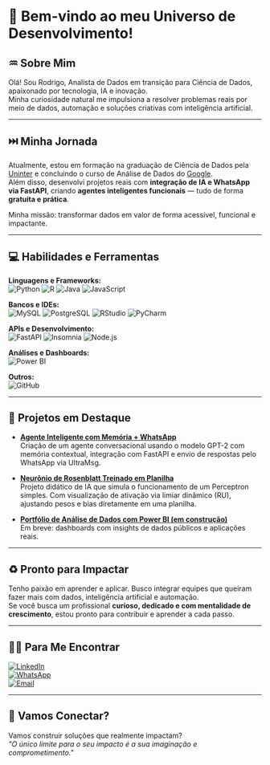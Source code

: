 # 👋 Bem-vindo ao meu Universo de Desenvolvimento!

## ♒ Sobre Mim  
Olá! Sou Rodrigo, Analista de Dados em transição para Ciência de Dados, apaixonado por tecnologia, IA e inovação.  
Minha curiosidade natural me impulsiona a resolver problemas reais por meio de dados, automação e soluções criativas com inteligência artificial.

---

## ⏭️ Minha Jornada  
Atualmente, estou em formação na graduação de Ciência de Dados pela [Uninter](https://www.uninter.com/graduacao-ead/ciencia-de-dados-2/) e concluindo o curso de Análise de Dados do [Google](https://www.coursera.org/professional-certificates/google-data-analytics).  
Além disso, desenvolvi projetos reais com **integração de IA e WhatsApp via FastAPI**, criando **agentes inteligentes funcionais** — tudo de forma **gratuita e prática**.

Minha missão: transformar dados em valor de forma acessível, funcional e impactante.

---

## 💻 Habilidades e Ferramentas

**Linguagens e Frameworks:**  
![Python](https://img.shields.io/badge/Python-3776AB?style=for-the-badge&logo=python&logoColor=white)
![R](https://img.shields.io/badge/R-276DC3?style=for-the-badge&logo=r&logoColor=white)
![Java](https://img.shields.io/badge/Java-007396?style=for-the-badge&logo=java&logoColor=white)
![JavaScript](https://img.shields.io/badge/JavaScript-F7DF1E?style=for-the-badge&logo=javascript&logoColor=black)

**Bancos e IDEs:**  
![MySQL](https://img.shields.io/badge/MySQL-005C84?style=for-the-badge&logo=mysql&logoColor=white)
![PostgreSQL](https://img.shields.io/badge/PostgreSQL-316192?style=for-the-badge&logo=postgresql&logoColor=white)
![RStudio](https://img.shields.io/badge/RStudio-75AADB?style=for-the-badge&logo=rstudio&logoColor=white)
![PyCharm](https://img.shields.io/badge/PyCharm-000000?style=for-the-badge&logo=pycharm&logoColor=white)

**APIs e Desenvolvimento:**  
![FastAPI](https://img.shields.io/badge/FastAPI-005571?style=for-the-badge&logo=fastapi)
![Insomnia](https://img.shields.io/badge/Insomnia-5849BE?style=for-the-badge&logo=insomnia&logoColor=white)
![Node.js](https://img.shields.io/badge/Node.js-339933?style=for-the-badge&logo=nodedotjs&logoColor=white)

**Análises e Dashboards:**  
![Power BI](https://img.shields.io/badge/PowerBI-F2C811?style=for-the-badge&logo=powerbi&logoColor=black)

**Outros:**  
![GitHub](https://img.shields.io/badge/GitHub-181717?style=for-the-badge&logo=github)

---

## 🧠 Projetos em Destaque

- **[Agente Inteligente com Memória + WhatsApp](https://github.com/Rodrigo-RRC/agente-inteligente-whatsapp)**  
  Criação de um agente conversacional usando o modelo GPT-2 com memória contextual, integração com FastAPI e envio de respostas pelo WhatsApp via UltraMsg.

- **[Neurônio de Rosenblatt Treinado em Planilha](https://github.com/Rodrigo-RRC/neuronio-rosenblatt)**  
  Projeto didático de IA que simula o funcionamento de um Perceptron simples. Com visualização de ativação via limiar dinâmico (RU), ajustando pesos e bias diretamente em uma planilha.

- **[Portfólio de Análise de Dados com Power BI (em construção)](#)**  
  Em breve: dashboards com insights de dados públicos e aplicações reais.

---

## ♻️ Pronto para Impactar  
Tenho paixão em aprender e aplicar. Busco integrar equipes que queiram fazer mais com dados, inteligência artificial e automação.  
Se você busca um profissional **curioso, dedicado e com mentalidade de crescimento**, estou pronto para contribuir e aprender a cada passo.

---

## 🧑‍💻 Para Me Encontrar  
[![LinkedIn](https://img.shields.io/badge/LinkedIn-0077B5?style=for-the-badge&logo=linkedin)](https://www.linkedin.com/in/rodrigo-ribeiro-datascience)  
[![WhatsApp](https://img.shields.io/badge/WhatsApp-25D366?style=for-the-badge&logo=whatsapp&logoColor=white)](https://wa.me/5547991820339)  
[![Email](https://img.shields.io/badge/Email-EA4335?style=for-the-badge&logo=gmail&logoColor=white)](mailto:rodrigoribeiroc.dev@gmail.com)

---

## 🌟 Vamos Conectar?  
Vamos construir soluções que realmente impactam?  
_"O único limite para o seu impacto é a sua imaginação e comprometimento."_